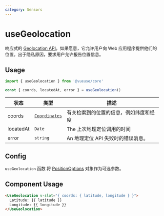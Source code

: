 ```yaml
---
category: Sensors
---
```


# useGeolocation

响应式的 [Geolocation API](https://developer.mozilla.org/en-US/docs/Web/API/Geolocation_API)。如果愿意，它允许用户向 Web 应用程序提供他们的位置。出于隐私原因，要求用户允许报告位置信息。

## Usage

```js
import { useGeolocation } from '@vueuse/core'

const { coords, locatedAt, error } = useGeolocation()
```

| 状态     | 类型                                                                          | 描述                                                              |
| --------- | ----------------------------------------------------------------------------- | ------------------------------------------------------------------------ |
| coords    | [`Coordinates`](https://developer.mozilla.org/en-US/docs/Web/API/Coordinates) | 有关检索到的位置的信息，例如纬度和经度 |
| locatedAt | `Date`                                                                        | The 上次地理定位调用的时间                                    |
| error     | `string`                                                                      | An 地理定位 API 失败时的错误消息。                          |

## Config

`useGeolocation` 函数 将 [PositionOptions](https://developer.mozilla.org/en-US/docs/Web/API/PositionOptions) 对象作为可选参数。


## Component Usage

```html
<UseGeolocation v-slot="{ coords: { latitude, longitude } }">
  Latitude: {{ latitude }}
  Longitude: {{ longitude }}
</UseGeolocation>
```
